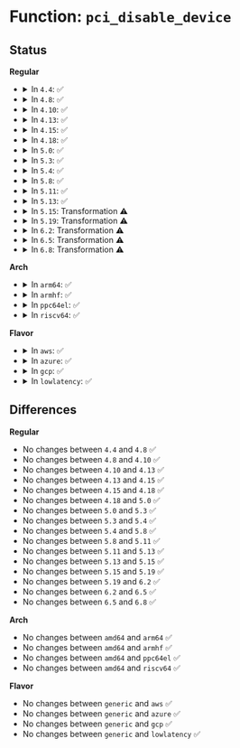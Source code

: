 # Function: <code>pci_disable_device</code>

## Status
<b>Regular</b>
<ul>
<li>
<details>
<summary>In <code>4.4</code>: ✅</summary>

```c
void pci_disable_device(struct pci_dev *dev);
```

**Collision:** Unique Global

**Inline:** No

**Transformation:** False

**Instances:**

```
In drivers/pci/pci.c (ffffffff81436ce0)
Location: drivers/pci/pci.c:1586
Inline: False
Direct callers:
  - drivers/pci/pci.c:pcim_release
  - drivers/pci/pci-sysfs.c:enable_store
  - drivers/pci/pcie/portdrv_core.c:pcie_port_device_register
  - drivers/pci/pcie/portdrv_core.c:pcie_port_device_remove
  - drivers/acpi/ioapic.c:handle_ioapic_add
  - drivers/acpi/ioapic.c:acpi_ioapic_remove
  - drivers/virtio/virtio_pci_common.c:virtio_pci_freeze
  - drivers/virtio/virtio_pci_common.c:virtio_pci_remove
  - drivers/virtio/virtio_pci_common.c:virtio_pci_probe
  - drivers/tty/serial/8250/8250_pci.c:serial8250_io_error_detected
  - drivers/tty/serial/8250/8250_pci.c:pciserial_remove_one
  - drivers/tty/serial/8250/8250_pci.c:pciserial_init_one
  - drivers/ata/libata-core.c:ata_pci_device_do_suspend
  - drivers/usb/core/hcd-pci.c:usb_hcd_pci_probe
  - drivers/usb/core/hcd-pci.c:usb_hcd_pci_remove
  - drivers/usb/core/hcd-pci.c:usb_hcd_pci_shutdown
  - drivers/usb/core/hcd-pci.c:suspend_common
```
**Symbols:**

```
ffffffff81436ce0-ffffffff81436da5: pci_disable_device (STB_GLOBAL)
```
</details>
</li>
<li>
<details>
<summary>In <code>4.8</code>: ✅</summary>

```c
void pci_disable_device(struct pci_dev *dev);
```

**Collision:** Unique Global

**Inline:** No

**Transformation:** False

**Instances:**

```
In drivers/pci/pci.c (ffffffff81482870)
Location: drivers/pci/pci.c:1607
Inline: False
Direct callers:
  - drivers/pci/pci.c:pcim_release
  - drivers/pci/pci-sysfs.c:enable_store
  - drivers/pci/pcie/portdrv_core.c:pcie_port_device_remove
  - drivers/pci/pcie/portdrv_core.c:pcie_port_device_register
  - drivers/acpi/ioapic.c:acpi_ioapic_remove
  - drivers/acpi/ioapic.c:handle_ioapic_add
  - drivers/virtio/virtio_pci_common.c:virtio_pci_remove
  - drivers/virtio/virtio_pci_common.c:virtio_pci_probe
  - drivers/virtio/virtio_pci_common.c:virtio_pci_freeze
  - drivers/tty/serial/8250/8250_pci.c:serial8250_io_error_detected
  - drivers/ata/libata-core.c:ata_pci_device_do_suspend
  - drivers/usb/core/hcd-pci.c:suspend_common
  - drivers/usb/core/hcd-pci.c:usb_hcd_pci_shutdown
  - drivers/usb/core/hcd-pci.c:usb_hcd_pci_remove
  - drivers/usb/core/hcd-pci.c:usb_hcd_pci_probe
```
**Symbols:**

```
ffffffff81482870-ffffffff8148293a: pci_disable_device (STB_GLOBAL)
```
</details>
</li>
<li>
<details>
<summary>In <code>4.10</code>: ✅</summary>

```c
void pci_disable_device(struct pci_dev *dev);
```

**Collision:** Unique Global

**Inline:** No

**Transformation:** False

**Instances:**

```
In drivers/pci/pci.c (ffffffff814a3e00)
Location: drivers/pci/pci.c:1632
Inline: False
Direct callers:
  - drivers/pci/pci.c:pcim_release
  - drivers/pci/pci-sysfs.c:enable_store
  - drivers/pci/pcie/portdrv_core.c:pcie_port_device_remove
  - drivers/pci/pcie/portdrv_core.c:pcie_port_device_register
  - drivers/acpi/ioapic.c:acpi_ioapic_remove
  - drivers/acpi/ioapic.c:handle_ioapic_add
  - drivers/virtio/virtio_pci_common.c:virtio_pci_remove
  - drivers/virtio/virtio_pci_common.c:virtio_pci_probe
  - drivers/virtio/virtio_pci_common.c:virtio_pci_freeze
  - drivers/tty/serial/8250/8250_pci.c:serial8250_io_error_detected
  - drivers/ata/libata-core.c:ata_pci_device_do_suspend
  - drivers/usb/core/hcd-pci.c:suspend_common
  - drivers/usb/core/hcd-pci.c:usb_hcd_pci_shutdown
  - drivers/usb/core/hcd-pci.c:usb_hcd_pci_remove
  - drivers/usb/core/hcd-pci.c:usb_hcd_pci_probe
```
**Symbols:**

```
ffffffff814a3e00-ffffffff814a3eca: pci_disable_device (STB_GLOBAL)
```
</details>
</li>
<li>
<details>
<summary>In <code>4.13</code>: ✅</summary>

```c
void pci_disable_device(struct pci_dev *dev);
```

**Collision:** Unique Global

**Inline:** No

**Transformation:** False

**Instances:**

```
In drivers/pci/pci.c (ffffffff814ade20)
Location: drivers/pci/pci.c:1630
Inline: False
Direct callers:
  - drivers/pci/pci.c:pcim_release
  - drivers/pci/pci-sysfs.c:enable_store
  - drivers/pci/pcie/portdrv_core.c:pcie_port_device_remove
  - drivers/pci/pcie/portdrv_core.c:pcie_port_device_register
  - drivers/acpi/ioapic.c:pci_ioapic_remove
  - drivers/acpi/ioapic.c:handle_ioapic_add
  - drivers/virtio/virtio_pci_common.c:virtio_pci_remove
  - drivers/virtio/virtio_pci_common.c:virtio_pci_probe
  - drivers/virtio/virtio_pci_common.c:virtio_pci_freeze
  - drivers/tty/serial/8250/8250_pci.c:serial8250_io_error_detected
  - drivers/ata/libata-core.c:ata_pci_device_do_suspend
  - drivers/usb/core/hcd-pci.c:suspend_common
  - drivers/usb/core/hcd-pci.c:usb_hcd_pci_shutdown
  - drivers/usb/core/hcd-pci.c:usb_hcd_pci_remove
  - drivers/usb/core/hcd-pci.c:usb_hcd_pci_probe
```
**Symbols:**

```
ffffffff814ade20-ffffffff814adedd: pci_disable_device (STB_GLOBAL)
```
</details>
</li>
<li>
<details>
<summary>In <code>4.15</code>: ✅</summary>

```c
void pci_disable_device(struct pci_dev *dev);
```

**Collision:** Unique Global

**Inline:** No

**Transformation:** False

**Instances:**

```
In drivers/pci/pci.c (ffffffff814ed200)
Location: drivers/pci/pci.c:1633
Inline: False
Direct callers:
  - drivers/pci/pci.c:pcim_release
  - drivers/pci/pci-sysfs.c:enable_store
  - drivers/pci/pcie/portdrv_core.c:pcie_port_device_remove
  - drivers/pci/pcie/portdrv_core.c:pcie_port_device_register
  - drivers/acpi/ioapic.c:pci_ioapic_remove
  - drivers/acpi/ioapic.c:handle_ioapic_add
  - drivers/virtio/virtio_pci_common.c:virtio_pci_remove
  - drivers/virtio/virtio_pci_common.c:virtio_pci_probe
  - drivers/virtio/virtio_pci_common.c:virtio_pci_freeze
  - drivers/tty/serial/8250/8250_pci.c:serial8250_io_error_detected
  - drivers/ata/libata-core.c:ata_pci_device_do_suspend
  - drivers/usb/core/hcd-pci.c:suspend_common
  - drivers/usb/core/hcd-pci.c:usb_hcd_pci_shutdown
  - drivers/usb/core/hcd-pci.c:usb_hcd_pci_remove
  - drivers/usb/core/hcd-pci.c:usb_hcd_pci_probe
```
**Symbols:**

```
ffffffff814ed200-ffffffff814ed2bd: pci_disable_device (STB_GLOBAL)
```
</details>
</li>
<li>
<details>
<summary>In <code>4.18</code>: ✅</summary>

```c
void pci_disable_device(struct pci_dev *dev);
```

**Collision:** Unique Global

**Inline:** No

**Transformation:** False

**Instances:**

```
In drivers/pci/pci.c (ffffffff8151ce20)
Location: drivers/pci/pci.c:1688
Inline: False
Direct callers:
  - drivers/pci/pci.c:pcim_release
  - drivers/pci/pci-sysfs.c:enable_store
  - drivers/pci/pcie/portdrv_core.c:pcie_port_device_remove
  - drivers/pci/pcie/portdrv_core.c:pcie_port_device_register
  - drivers/acpi/ioapic.c:pci_ioapic_remove
  - drivers/acpi/ioapic.c:handle_ioapic_add
  - drivers/virtio/virtio_pci_common.c:virtio_pci_remove
  - drivers/virtio/virtio_pci_common.c:virtio_pci_probe
  - drivers/virtio/virtio_pci_common.c:virtio_pci_probe
  - drivers/virtio/virtio_pci_common.c:virtio_pci_freeze
  - drivers/tty/serial/8250/8250_pci.c:serial8250_io_error_detected
  - drivers/ata/libata-core.c:ata_pci_device_do_suspend
  - drivers/usb/core/hcd-pci.c:suspend_common
  - drivers/usb/core/hcd-pci.c:usb_hcd_pci_shutdown
  - drivers/usb/core/hcd-pci.c:usb_hcd_pci_remove
  - drivers/usb/core/hcd-pci.c:usb_hcd_pci_probe
  - drivers/i2c/busses/i2c-amd-pci-mp2.c:amd_mp2_pci_remove
  - drivers/i2c/busses/i2c-amd-pci-mp2.c:amd_mp2_pci_probe
```
**Symbols:**

```
ffffffff8151ce20-ffffffff8151cec9: pci_disable_device (STB_GLOBAL)
```
</details>
</li>
<li>
<details>
<summary>In <code>5.0</code>: ✅</summary>

```c
void pci_disable_device(struct pci_dev *dev);
```

**Collision:** Unique Global

**Inline:** No

**Transformation:** False

**Instances:**

```
In drivers/pci/pci.c (ffffffff81532520)
Location: drivers/pci/pci.c:1861
Inline: False
Direct callers:
  - drivers/pci/pci.c:pcim_release
  - drivers/pci/pci-sysfs.c:enable_store
  - drivers/pci/pcie/portdrv_core.c:pcie_port_device_remove
  - drivers/pci/pcie/portdrv_core.c:pcie_port_device_register
  - drivers/acpi/ioapic.c:pci_ioapic_remove
  - drivers/acpi/ioapic.c:handle_ioapic_add
  - drivers/virtio/virtio_pci_common.c:virtio_pci_remove
  - drivers/virtio/virtio_pci_common.c:virtio_pci_probe
  - drivers/virtio/virtio_pci_common.c:virtio_pci_probe
  - drivers/virtio/virtio_pci_common.c:virtio_pci_freeze
  - drivers/tty/serial/8250/8250_pci.c:serial8250_io_error_detected
  - drivers/ata/libata-core.c:ata_pci_device_do_suspend
  - drivers/usb/core/hcd-pci.c:suspend_common
  - drivers/usb/core/hcd-pci.c:usb_hcd_pci_shutdown
  - drivers/usb/core/hcd-pci.c:usb_hcd_pci_remove
  - drivers/usb/core/hcd-pci.c:usb_hcd_pci_probe
```
**Symbols:**

```
ffffffff81532520-ffffffff815325c9: pci_disable_device (STB_GLOBAL)
```
</details>
</li>
<li>
<details>
<summary>In <code>5.3</code>: ✅</summary>

```c
void pci_disable_device(struct pci_dev *dev);
```

**Collision:** Unique Global

**Inline:** No

**Transformation:** False

**Instances:**

```
In drivers/pci/pci.c (ffffffff81561bf0)
Location: drivers/pci/pci.c:1936
Inline: False
Direct callers:
  - drivers/pci/pci.c:pcim_release
  - drivers/pci/pci-sysfs.c:enable_store
  - drivers/pci/quirks.c:quirk_switchtec_ntb_dma_alias
  - drivers/pci/quirks.c:quirk_switchtec_ntb_dma_alias
  - drivers/pci/pcie/portdrv_core.c:pcie_port_device_remove
  - drivers/pci/pcie/portdrv_core.c:pcie_port_device_register
  - drivers/acpi/ioapic.c:pci_ioapic_remove
  - drivers/acpi/ioapic.c:handle_ioapic_add
  - drivers/virtio/virtio_pci_common.c:virtio_pci_remove
  - drivers/virtio/virtio_pci_common.c:virtio_pci_probe
  - drivers/virtio/virtio_pci_common.c:virtio_pci_probe
  - drivers/virtio/virtio_pci_common.c:virtio_pci_freeze
  - drivers/tty/serial/8250/8250_pci.c:serial8250_io_error_detected
  - drivers/ata/libata-core.c:ata_pci_device_do_suspend
  - drivers/usb/core/hcd-pci.c:suspend_common
  - drivers/usb/core/hcd-pci.c:usb_hcd_pci_shutdown
  - drivers/usb/core/hcd-pci.c:usb_hcd_pci_remove
  - drivers/usb/core/hcd-pci.c:usb_hcd_pci_probe
```
**Symbols:**

```
ffffffff81561bf0-ffffffff81561c99: pci_disable_device (STB_GLOBAL)
```
</details>
</li>
<li>
<details>
<summary>In <code>5.4</code>: ✅</summary>

```c
void pci_disable_device(struct pci_dev *dev);
```

**Collision:** Unique Global

**Inline:** No

**Transformation:** False

**Instances:**

```
In drivers/pci/pci.c (ffffffff81582d90)
Location: drivers/pci/pci.c:1932
Inline: False
Direct callers:
  - drivers/pci/pci.c:pcim_release
  - drivers/pci/pci-sysfs.c:enable_store
  - drivers/pci/quirks.c:quirk_switchtec_ntb_dma_alias
  - drivers/pci/quirks.c:quirk_switchtec_ntb_dma_alias
  - drivers/pci/pcie/portdrv_core.c:pcie_port_device_remove
  - drivers/pci/pcie/portdrv_core.c:pcie_port_device_register
  - drivers/acpi/ioapic.c:pci_ioapic_remove
  - drivers/acpi/ioapic.c:handle_ioapic_add
  - drivers/virtio/virtio_pci_common.c:virtio_pci_remove
  - drivers/virtio/virtio_pci_common.c:virtio_pci_probe
  - drivers/virtio/virtio_pci_common.c:virtio_pci_probe
  - drivers/virtio/virtio_pci_common.c:virtio_pci_freeze
  - drivers/tty/serial/8250/8250_pci.c:serial8250_io_error_detected
  - drivers/ata/libata-core.c:ata_pci_device_do_suspend
  - drivers/vfio/pci/vfio_pci.c:vfio_pci_disable
  - drivers/vfio/pci/vfio_pci.c:vfio_pci_enable
  - drivers/usb/core/hcd-pci.c:suspend_common
  - drivers/usb/core/hcd-pci.c:usb_hcd_pci_shutdown
  - drivers/usb/core/hcd-pci.c:usb_hcd_pci_remove
  - drivers/usb/core/hcd-pci.c:usb_hcd_pci_probe
```
**Symbols:**

```
ffffffff81582d90-ffffffff81582e39: pci_disable_device (STB_GLOBAL)
```
</details>
</li>
<li>
<details>
<summary>In <code>5.8</code>: ✅</summary>

```c
void pci_disable_device(struct pci_dev *dev);
```

**Collision:** Unique Global

**Inline:** No

**Transformation:** False

**Instances:**

```
In drivers/pci/pci.c (ffffffff816298a0)
Location: drivers/pci/pci.c:2002
Inline: False
Direct callers:
  - drivers/pci/pci.c:pcim_release
  - drivers/pci/pci-sysfs.c:enable_store
  - drivers/pci/pcie/portdrv_core.c:pcie_port_device_remove
  - drivers/pci/pcie/portdrv_core.c:pcie_port_device_register
  - drivers/pci/quirks.c:quirk_switchtec_ntb_dma_alias
  - drivers/pci/quirks.c:quirk_switchtec_ntb_dma_alias
  - drivers/acpi/ioapic.c:pci_ioapic_remove
  - drivers/acpi/ioapic.c:handle_ioapic_add
  - drivers/virtio/virtio_pci_common.c:virtio_pci_remove
  - drivers/virtio/virtio_pci_common.c:virtio_pci_probe
  - drivers/virtio/virtio_pci_common.c:virtio_pci_probe
  - drivers/virtio/virtio_pci_common.c:virtio_pci_freeze
  - drivers/tty/serial/8250/8250_pci.c:serial8250_io_error_detected
  - drivers/ata/libata-core.c:ata_pci_device_suspend
  - drivers/vfio/pci/vfio_pci.c:vfio_pci_disable
  - drivers/vfio/pci/vfio_pci.c:vfio_pci_enable
  - drivers/usb/core/hcd-pci.c:suspend_common
  - drivers/usb/core/hcd-pci.c:usb_hcd_pci_shutdown
  - drivers/usb/core/hcd-pci.c:usb_hcd_pci_remove
  - drivers/usb/core/hcd-pci.c:usb_hcd_pci_probe
```
**Symbols:**

```
ffffffff816298a0-ffffffff816299c4: pci_disable_device (STB_GLOBAL)
```
</details>
</li>
<li>
<details>
<summary>In <code>5.11</code>: ✅</summary>

```c
void pci_disable_device(struct pci_dev *dev);
```

**Collision:** Unique Global

**Inline:** No

**Transformation:** False

**Instances:**

```
In drivers/pci/pci.c (ffffffff8164fc70)
Location: drivers/pci/pci.c:2138
Inline: False
Direct callers:
  - drivers/pci/pci.c:pcim_release
  - drivers/pci/pci-sysfs.c:enable_store
  - drivers/pci/pcie/portdrv_core.c:pcie_port_device_remove
  - drivers/pci/pcie/portdrv_core.c:pcie_port_device_register
  - drivers/pci/quirks.c:quirk_switchtec_ntb_dma_alias
  - drivers/pci/quirks.c:quirk_switchtec_ntb_dma_alias
  - drivers/acpi/ioapic.c:pci_ioapic_remove
  - drivers/acpi/ioapic.c:handle_ioapic_add
  - drivers/virtio/virtio_pci_common.c:virtio_pci_remove
  - drivers/virtio/virtio_pci_common.c:virtio_pci_probe
  - drivers/virtio/virtio_pci_common.c:virtio_pci_probe
  - drivers/virtio/virtio_pci_common.c:virtio_pci_freeze
  - drivers/tty/serial/8250/8250_pci.c:serial8250_io_error_detected
  - drivers/ata/libata-core.c:ata_pci_device_suspend
  - drivers/vfio/pci/vfio_pci.c:vfio_pci_disable
  - drivers/vfio/pci/vfio_pci.c:vfio_pci_enable
  - drivers/usb/core/hcd-pci.c:suspend_common
  - drivers/usb/core/hcd-pci.c:usb_hcd_pci_shutdown
  - drivers/usb/core/hcd-pci.c:usb_hcd_pci_remove
  - drivers/usb/core/hcd-pci.c:usb_hcd_pci_probe
```
**Symbols:**

```
ffffffff8164fc70-ffffffff8164fd94: pci_disable_device (STB_GLOBAL)
```
</details>
</li>
<li>
<details>
<summary>In <code>5.13</code>: ✅</summary>

```c
void pci_disable_device(struct pci_dev *dev);
```

**Collision:** Unique Global

**Inline:** No

**Transformation:** False

**Instances:**

```
In drivers/pci/pci.c (ffffffff81632830)
Location: drivers/pci/pci.c:2168
Inline: False
Direct callers:
  - drivers/pci/pci.c:pcim_release
  - drivers/pci/pci-sysfs.c:enable_store
  - drivers/pci/pcie/portdrv_core.c:pcie_port_device_remove
  - drivers/pci/pcie/portdrv_core.c:pcie_port_device_register
  - drivers/pci/quirks.c:quirk_switchtec_ntb_dma_alias
  - drivers/pci/quirks.c:quirk_switchtec_ntb_dma_alias
  - drivers/acpi/ioapic.c:pci_ioapic_remove
  - drivers/acpi/ioapic.c:handle_ioapic_add
  - drivers/virtio/virtio_pci_common.c:virtio_pci_remove
  - drivers/virtio/virtio_pci_common.c:virtio_pci_probe
  - drivers/virtio/virtio_pci_common.c:virtio_pci_probe
  - drivers/virtio/virtio_pci_common.c:virtio_pci_freeze
  - drivers/tty/serial/8250/8250_pci.c:serial8250_io_error_detected
  - drivers/ata/libata-core.c:ata_pci_device_suspend
  - drivers/vfio/pci/vfio_pci.c:vfio_pci_disable
  - drivers/vfio/pci/vfio_pci.c:vfio_pci_enable
  - drivers/usb/core/hcd-pci.c:suspend_common
  - drivers/usb/core/hcd-pci.c:usb_hcd_pci_shutdown
  - drivers/usb/core/hcd-pci.c:usb_hcd_pci_remove
  - drivers/usb/core/hcd-pci.c:usb_hcd_pci_probe
```
**Symbols:**

```
ffffffff81632830-ffffffff81632954: pci_disable_device (STB_GLOBAL)
```
</details>
</li>
<li>
<details>
<summary>In <code>5.15</code>: Transformation ⚠️</summary>

```c
void pci_disable_device(struct pci_dev *dev);
```

**Collision:** Unique Global

**Inline:** No

**Transformation:** True

**Instances:**

```
In drivers/pci/pci.c (0)
Location: drivers/pci/pci.c:2199
Inline: False
Direct callers:
  - drivers/pci/pci.c:pcim_release
  - drivers/pci/pci-sysfs.c:enable_store
  - drivers/pci/pcie/portdrv_core.c:pcie_port_device_remove
  - drivers/pci/pcie/portdrv_core.c:pcie_port_device_register
  - drivers/pci/quirks.c:quirk_switchtec_ntb_dma_alias
  - drivers/pci/quirks.c:quirk_switchtec_ntb_dma_alias
  - drivers/acpi/ioapic.c:pci_ioapic_remove
  - drivers/acpi/ioapic.c:handle_ioapic_add
  - drivers/virtio/virtio_pci_common.c:virtio_pci_remove
  - drivers/virtio/virtio_pci_common.c:virtio_pci_probe
  - drivers/virtio/virtio_pci_common.c:virtio_pci_probe
  - drivers/virtio/virtio_pci_common.c:virtio_pci_freeze
  - drivers/tty/serial/8250/8250_pci.c:serial8250_io_error_detected
  - drivers/ata/libata-core.c:ata_pci_device_suspend
  - drivers/vfio/pci/vfio_pci_core.c:vfio_pci_core_disable
  - drivers/vfio/pci/vfio_pci_core.c:vfio_pci_core_enable
  - drivers/usb/core/hcd-pci.c:suspend_common
  - drivers/usb/core/hcd-pci.c:usb_hcd_pci_shutdown
  - drivers/usb/core/hcd-pci.c:usb_hcd_pci_remove
  - drivers/usb/core/hcd-pci.c:usb_hcd_pci_probe
```
**Symbols:**

```
ffffffff81ce4890-ffffffff81ce48a5: pci_disable_device.cold (STB_LOCAL)
ffffffff816a2990-ffffffff816a2ac3: pci_disable_device (STB_GLOBAL)
```
</details>
</li>
<li>
<details>
<summary>In <code>5.19</code>: Transformation ⚠️</summary>

```c
void pci_disable_device(struct pci_dev *dev);
```

**Collision:** Unique Global

**Inline:** No

**Transformation:** True

**Instances:**

```
In drivers/pci/pci.c (0)
Location: drivers/pci/pci.c:2259
Inline: False
Direct callers:
  - drivers/pci/pci.c:pcim_release
  - drivers/pci/pci-sysfs.c:enable_store
  - drivers/pci/pcie/portdrv_core.c:pcie_port_device_remove
  - drivers/pci/pcie/portdrv_core.c:pcie_port_device_register
  - drivers/pci/quirks.c:quirk_switchtec_ntb_dma_alias
  - drivers/pci/quirks.c:quirk_switchtec_ntb_dma_alias
  - drivers/acpi/ioapic.c:pci_ioapic_remove
  - drivers/acpi/ioapic.c:handle_ioapic_add
  - drivers/virtio/virtio_pci_common.c:virtio_pci_remove
  - drivers/virtio/virtio_pci_common.c:virtio_pci_probe
  - drivers/virtio/virtio_pci_common.c:virtio_pci_probe
  - drivers/virtio/virtio_pci_common.c:virtio_pci_probe
  - drivers/virtio/virtio_pci_common.c:virtio_pci_freeze
  - drivers/tty/serial/8250/8250_pci.c:serial8250_io_error_detected
  - drivers/ata/libata-core.c:ata_pci_device_suspend
  - drivers/vfio/pci/vfio_pci_core.c:vfio_pci_core_disable
  - drivers/vfio/pci/vfio_pci_core.c:vfio_pci_core_enable
  - drivers/usb/core/hcd-pci.c:suspend_common
  - drivers/usb/core/hcd-pci.c:usb_hcd_pci_shutdown
  - drivers/usb/core/hcd-pci.c:usb_hcd_pci_remove
  - drivers/usb/core/hcd-pci.c:usb_hcd_pci_probe
```
**Symbols:**

```
ffffffff81eab2f5-ffffffff81eab30a: pci_disable_device.cold (STB_LOCAL)
ffffffff817c4b40-ffffffff817c4c2d: pci_disable_device (STB_GLOBAL)
```
</details>
</li>
<li>
<details>
<summary>In <code>6.2</code>: Transformation ⚠️</summary>

```c
void pci_disable_device(struct pci_dev *dev);
```

**Collision:** Unique Global

**Inline:** No

**Transformation:** True

**Instances:**

```
In drivers/pci/pci.c (0)
Location: drivers/pci/pci.c:2233
Inline: False
Direct callers:
  - drivers/pci/pci.c:pcim_release
  - drivers/pci/pci-sysfs.c:enable_store
  - drivers/pci/pcie/portdrv.c:pcie_portdrv_remove
  - drivers/pci/pcie/portdrv.c:pcie_portdrv_probe
  - drivers/acpi/ioapic.c:pci_ioapic_remove
  - drivers/acpi/ioapic.c:handle_ioapic_add
  - drivers/virtio/virtio_pci_common.c:virtio_pci_remove
  - drivers/virtio/virtio_pci_common.c:virtio_pci_probe
  - drivers/virtio/virtio_pci_common.c:virtio_pci_probe
  - drivers/virtio/virtio_pci_common.c:virtio_pci_probe
  - drivers/virtio/virtio_pci_common.c:virtio_pci_freeze
  - drivers/tty/serial/8250/8250_pci.c:serial8250_io_error_detected
  - drivers/ata/libata-core.c:ata_pci_device_suspend
  - drivers/usb/core/hcd-pci.c:suspend_common
  - drivers/usb/core/hcd-pci.c:usb_hcd_pci_shutdown
  - drivers/usb/core/hcd-pci.c:usb_hcd_pci_remove
  - drivers/usb/core/hcd-pci.c:usb_hcd_pci_probe
```
**Symbols:**

```
ffffffff8208f1d5-ffffffff8208f1ea: pci_disable_device.cold (STB_LOCAL)
ffffffff818e1b20-ffffffff818e1c0d: pci_disable_device (STB_GLOBAL)
```
</details>
</li>
<li>
<details>
<summary>In <code>6.5</code>: Transformation ⚠️</summary>

```c
void pci_disable_device(struct pci_dev *dev);
```

**Collision:** Unique Global

**Inline:** No

**Transformation:** True

**Instances:**

```
In drivers/pci/pci.c (0)
Location: drivers/pci/pci.c:2271
Inline: False
Direct callers:
  - drivers/pci/pci.c:pcim_release
  - drivers/pci/pci-sysfs.c:enable_store
  - drivers/pci/pcie/portdrv.c:pcie_portdrv_remove
  - drivers/pci/pcie/portdrv.c:pcie_portdrv_probe
  - drivers/acpi/ioapic.c:pci_ioapic_remove
  - drivers/acpi/ioapic.c:handle_ioapic_add
  - drivers/virtio/virtio_pci_common.c:virtio_pci_remove
  - drivers/virtio/virtio_pci_common.c:virtio_pci_probe
  - drivers/virtio/virtio_pci_common.c:virtio_pci_probe
  - drivers/virtio/virtio_pci_common.c:virtio_pci_probe
  - drivers/virtio/virtio_pci_common.c:virtio_pci_freeze
  - drivers/tty/serial/8250/8250_pci.c:serial8250_io_error_detected
  - drivers/ata/libata-core.c:ata_pci_device_suspend
  - drivers/usb/core/hcd-pci.c:suspend_common
  - drivers/usb/core/hcd-pci.c:usb_hcd_pci_shutdown
  - drivers/usb/core/hcd-pci.c:usb_hcd_pci_remove
  - drivers/usb/core/hcd-pci.c:usb_hcd_pci_probe
  - drivers/platform/x86/intel/pmc/core.c:pmc_core_clean_structure
  - drivers/platform/x86/intel/pmc/core_ssram.c:pmc_core_ssram_init
```
**Symbols:**

```
ffffffff8210f53b-ffffffff8210f550: pci_disable_device.cold (STB_LOCAL)
ffffffff81924f60-ffffffff8192504d: pci_disable_device (STB_GLOBAL)
```
</details>
</li>
<li>
<details>
<summary>In <code>6.8</code>: Transformation ⚠️</summary>

```c
void pci_disable_device(struct pci_dev *dev);
```

**Collision:** Unique Global

**Inline:** No

**Transformation:** True

**Instances:**

```
In drivers/pci/pci.c (0)
Location: drivers/pci/pci.c:2368
Inline: False
Direct callers:
  - drivers/pci/pci.c:pcim_release
  - drivers/pci/pci-sysfs.c:enable_store
  - drivers/pci/pcie/portdrv.c:pcie_portdrv_remove
  - drivers/pci/pcie/portdrv.c:pcie_portdrv_probe
  - drivers/acpi/ioapic.c:pci_ioapic_remove
  - drivers/acpi/ioapic.c:handle_ioapic_add
  - drivers/virtio/virtio_pci_common.c:virtio_pci_remove
  - drivers/virtio/virtio_pci_common.c:virtio_pci_probe
  - drivers/virtio/virtio_pci_common.c:virtio_pci_probe
  - drivers/virtio/virtio_pci_common.c:virtio_pci_probe
  - drivers/virtio/virtio_pci_common.c:virtio_pci_suspend
  - drivers/tty/serial/8250/8250_pci.c:serial8250_io_error_detected
  - drivers/ata/libata-core.c:ata_pci_device_suspend
  - drivers/usb/core/hcd-pci.c:suspend_common
  - drivers/usb/core/hcd-pci.c:usb_hcd_pci_shutdown
  - drivers/usb/core/hcd-pci.c:usb_hcd_pci_remove
  - drivers/usb/core/hcd-pci.c:usb_hcd_pci_probe
```
**Symbols:**

```
ffffffff821ed1c2-ffffffff821ed1d7: pci_disable_device.cold (STB_LOCAL)
ffffffff8196d630-ffffffff8196d71d: pci_disable_device (STB_GLOBAL)
```
</details>
</li>
</ul>
<b>Arch</b>
<ul>
<li>
<details>
<summary>In <code>arm64</code>: ✅</summary>

```c
void pci_disable_device(struct pci_dev *dev);
```

**Collision:** Unique Global

**Inline:** No

**Transformation:** False

**Instances:**

```
In drivers/pci/pci.c (ffff8000106e6ae8)
Location: drivers/pci/pci.c:1932
Inline: False
Direct callers:
  - drivers/pci/pci.c:pcim_release
  - drivers/pci/pci-sysfs.c:enable_store
  - drivers/pci/quirks.c:quirk_switchtec_ntb_dma_alias
  - drivers/pci/quirks.c:quirk_switchtec_ntb_dma_alias
  - drivers/pci/pcie/portdrv_core.c:pcie_port_device_remove
  - drivers/pci/pcie/portdrv_core.c:pcie_port_device_register
  - drivers/virtio/virtio_pci_common.c:virtio_pci_remove
  - drivers/virtio/virtio_pci_common.c:virtio_pci_remove
  - drivers/virtio/virtio_pci_common.c:virtio_pci_probe
  - drivers/virtio/virtio_pci_common.c:virtio_pci_probe
  - drivers/virtio/virtio_pci_common.c:virtio_pci_freeze
  - drivers/tty/serial/8250/8250_pci.c:serial8250_io_error_detected
  - drivers/ata/libata-core.c:ata_pci_device_do_suspend
  - drivers/usb/core/hcd-pci.c:suspend_common
  - drivers/usb/core/hcd-pci.c:usb_hcd_pci_shutdown
  - drivers/usb/core/hcd-pci.c:usb_hcd_pci_remove
  - drivers/usb/core/hcd-pci.c:usb_hcd_pci_probe
```
**Symbols:**

```
ffff8000106e6ae8-ffff8000106e6bcc: pci_disable_device (STB_GLOBAL)
```
</details>
</li>
<li>
<details>
<summary>In <code>armhf</code>: ✅</summary>

```c
void pci_disable_device(struct pci_dev *dev);
```

**Collision:** Unique Global

**Inline:** No

**Transformation:** False

**Instances:**

```
In drivers/pci/pci.c (c0881db0)
Location: drivers/pci/pci.c:1932
Inline: False
Direct callers:
  - drivers/pci/pci.c:pcim_release
  - drivers/pci/pci-sysfs.c:enable_store
  - drivers/pci/quirks.c:quirk_switchtec_ntb_dma_alias
  - drivers/pci/quirks.c:quirk_switchtec_ntb_dma_alias
  - drivers/pci/pcie/portdrv_core.c:pcie_port_device_remove
  - drivers/pci/pcie/portdrv_core.c:pcie_port_device_register
  - drivers/virtio/virtio_pci_common.c:virtio_pci_remove
  - drivers/virtio/virtio_pci_common.c:virtio_pci_probe
  - drivers/virtio/virtio_pci_common.c:virtio_pci_probe
  - drivers/virtio/virtio_pci_common.c:virtio_pci_freeze
  - drivers/tty/serial/8250/8250_pci.c:serial8250_io_error_detected
  - drivers/mfd/sm501.c:sm501_pci_remove
  - drivers/mfd/sm501.c:sm501_pci_probe
  - drivers/ata/libata-core.c:ata_pci_device_do_suspend
  - drivers/usb/core/hcd-pci.c:suspend_common
  - drivers/usb/core/hcd-pci.c:usb_hcd_pci_shutdown
  - drivers/usb/core/hcd-pci.c:usb_hcd_pci_remove
  - drivers/usb/core/hcd-pci.c:usb_hcd_pci_probe
```
**Symbols:**

```
c0881db0-c0881e98: pci_disable_device (STB_GLOBAL)
```
</details>
</li>
<li>
<details>
<summary>In <code>ppc64el</code>: ✅</summary>

```c
void pci_disable_device(struct pci_dev *dev);
```

**Collision:** Unique Global

**Inline:** No

**Transformation:** False

**Instances:**

```
In drivers/pci/pci.c (c000000000860f60)
Location: drivers/pci/pci.c:1932
Inline: False
Direct callers:
  - drivers/pci/pci.c:pcim_release
  - drivers/pci/pci-sysfs.c:enable_store
  - drivers/pci/quirks.c:quirk_switchtec_ntb_dma_alias
  - drivers/pci/quirks.c:quirk_switchtec_ntb_dma_alias
  - drivers/virtio/virtio_pci_common.c:virtio_pci_remove
  - drivers/virtio/virtio_pci_common.c:virtio_pci_remove
  - drivers/virtio/virtio_pci_common.c:virtio_pci_probe
  - drivers/virtio/virtio_pci_common.c:virtio_pci_probe
  - drivers/virtio/virtio_pci_common.c:virtio_pci_freeze
  - drivers/tty/serial/8250/8250_pci.c:serial8250_io_error_detected
  - drivers/ata/libata-core.c:ata_pci_device_do_suspend
  - drivers/vfio/pci/vfio_pci.c:vfio_pci_disable
  - drivers/vfio/pci/vfio_pci.c:vfio_pci_enable
  - drivers/vfio/pci/vfio_pci.c:vfio_pci_enable
  - drivers/usb/core/hcd-pci.c:suspend_common
  - drivers/usb/core/hcd-pci.c:usb_hcd_pci_shutdown
  - drivers/usb/core/hcd-pci.c:usb_hcd_pci_remove
  - drivers/usb/core/hcd-pci.c:usb_hcd_pci_probe
```
**Symbols:**

```
c000000000860f60-c0000000008610ac: pci_disable_device (STB_GLOBAL)
```
</details>
</li>
<li>
<details>
<summary>In <code>riscv64</code>: ✅</summary>

```c
void pci_disable_device(struct pci_dev *dev);
```

**Collision:** Unique Global

**Inline:** No

**Transformation:** False

**Instances:**

```
In drivers/pci/pci.c (ffffffe0004bd43a)
Location: drivers/pci/pci.c:1932
Inline: False
Direct callers:
  - drivers/pci/pci.c:pcim_release
  - drivers/pci/pci-sysfs.c:enable_store
  - drivers/pci/quirks.c:quirk_switchtec_ntb_dma_alias
  - drivers/pci/quirks.c:quirk_switchtec_ntb_dma_alias
  - drivers/pci/pcie/portdrv_core.c:pcie_port_device_remove
  - drivers/pci/pcie/portdrv_core.c:pcie_port_device_register
  - drivers/virtio/virtio_pci_common.c:virtio_pci_remove
  - drivers/virtio/virtio_pci_common.c:virtio_pci_probe
  - drivers/virtio/virtio_pci_common.c:virtio_pci_probe
  - drivers/tty/serial/8250/8250_pci.c:serial8250_io_error_detected
  - drivers/ata/libata-core.c:ata_pci_device_do_suspend
  - drivers/usb/core/hcd-pci.c:hcd_pci_runtime_suspend
  - drivers/usb/core/hcd-pci.c:usb_hcd_pci_shutdown
  - drivers/usb/core/hcd-pci.c:usb_hcd_pci_remove
  - drivers/usb/core/hcd-pci.c:usb_hcd_pci_probe
```
**Symbols:**

```
ffffffe0004bd43a-ffffffe0004bd500: pci_disable_device (STB_GLOBAL)
```
</details>
</li>
</ul>
<b>Flavor</b>
<ul>
<li>
<details>
<summary>In <code>aws</code>: ✅</summary>

```c
void pci_disable_device(struct pci_dev *dev);
```

**Collision:** Unique Global

**Inline:** No

**Transformation:** False

**Instances:**

```
In drivers/pci/pci.c (ffffffff815772b0)
Location: drivers/pci/pci.c:1932
Inline: False
Direct callers:
  - drivers/pci/pci.c:pcim_release
  - drivers/pci/pci-sysfs.c:enable_store
  - drivers/pci/quirks.c:quirk_switchtec_ntb_dma_alias
  - drivers/pci/quirks.c:quirk_switchtec_ntb_dma_alias
  - drivers/pci/pcie/portdrv_core.c:pcie_port_device_remove
  - drivers/pci/pcie/portdrv_core.c:pcie_port_device_register
  - drivers/acpi/ioapic.c:pci_ioapic_remove
  - drivers/acpi/ioapic.c:handle_ioapic_add
  - drivers/virtio/virtio_pci_common.c:virtio_pci_remove
  - drivers/virtio/virtio_pci_common.c:virtio_pci_probe
  - drivers/virtio/virtio_pci_common.c:virtio_pci_probe
  - drivers/virtio/virtio_pci_common.c:virtio_pci_freeze
  - drivers/tty/serial/8250/8250_pci.c:serial8250_io_error_detected
  - drivers/nvme/host/pci.c:nvme_reset_work
  - drivers/nvme/host/pci.c:nvme_reset_work
  - drivers/nvme/host/pci.c:nvme_dev_disable
  - drivers/ata/libata-core.c:ata_pci_device_do_suspend
  - drivers/usb/core/hcd-pci.c:suspend_common
  - drivers/usb/core/hcd-pci.c:usb_hcd_pci_shutdown
  - drivers/usb/core/hcd-pci.c:usb_hcd_pci_remove
  - drivers/usb/core/hcd-pci.c:usb_hcd_pci_probe
```
**Symbols:**

```
ffffffff815772b0-ffffffff81577359: pci_disable_device (STB_GLOBAL)
```
</details>
</li>
<li>
<details>
<summary>In <code>azure</code>: ✅</summary>

```c
void pci_disable_device(struct pci_dev *dev);
```

**Collision:** Unique Global

**Inline:** No

**Transformation:** False

**Instances:**

```
In drivers/pci/pci.c (ffffffff81565a10)
Location: drivers/pci/pci.c:1932
Inline: False
Direct callers:
  - drivers/pci/pci.c:pcim_release
  - drivers/pci/pci-sysfs.c:enable_store
  - drivers/pci/quirks.c:quirk_switchtec_ntb_dma_alias
  - drivers/pci/quirks.c:quirk_switchtec_ntb_dma_alias
  - drivers/pci/pcie/portdrv_core.c:pcie_port_device_remove
  - drivers/pci/pcie/portdrv_core.c:pcie_port_device_register
  - drivers/acpi/ioapic.c:pci_ioapic_remove
  - drivers/acpi/ioapic.c:handle_ioapic_add
  - drivers/virtio/virtio_pci_common.c:virtio_pci_remove
  - drivers/virtio/virtio_pci_common.c:virtio_pci_probe
  - drivers/virtio/virtio_pci_common.c:virtio_pci_probe
  - drivers/virtio/virtio_pci_common.c:virtio_pci_freeze
  - drivers/tty/serial/8250/8250_pci.c:serial8250_io_error_detected
  - drivers/nvme/host/pci.c:nvme_reset_work
  - drivers/nvme/host/pci.c:nvme_reset_work
  - drivers/nvme/host/pci.c:nvme_dev_disable
  - drivers/ata/libata-core.c:ata_pci_device_do_suspend
  - drivers/vfio/pci/vfio_pci.c:vfio_pci_disable
  - drivers/vfio/pci/vfio_pci.c:vfio_pci_enable
  - drivers/usb/core/hcd-pci.c:suspend_common
  - drivers/usb/core/hcd-pci.c:usb_hcd_pci_shutdown
  - drivers/usb/core/hcd-pci.c:usb_hcd_pci_remove
  - drivers/usb/core/hcd-pci.c:usb_hcd_pci_probe
```
**Symbols:**

```
ffffffff81565a10-ffffffff81565ab9: pci_disable_device (STB_GLOBAL)
```
</details>
</li>
<li>
<details>
<summary>In <code>gcp</code>: ✅</summary>

```c
void pci_disable_device(struct pci_dev *dev);
```

**Collision:** Unique Global

**Inline:** No

**Transformation:** False

**Instances:**

```
In drivers/pci/pci.c (ffffffff81576ae0)
Location: drivers/pci/pci.c:1932
Inline: False
Direct callers:
  - drivers/pci/pci.c:pcim_release
  - drivers/pci/pci-sysfs.c:enable_store
  - drivers/pci/quirks.c:quirk_switchtec_ntb_dma_alias
  - drivers/pci/quirks.c:quirk_switchtec_ntb_dma_alias
  - drivers/pci/pcie/portdrv_core.c:pcie_port_device_remove
  - drivers/pci/pcie/portdrv_core.c:pcie_port_device_register
  - drivers/acpi/ioapic.c:pci_ioapic_remove
  - drivers/acpi/ioapic.c:handle_ioapic_add
  - drivers/virtio/virtio_pci_common.c:virtio_pci_remove
  - drivers/virtio/virtio_pci_common.c:virtio_pci_probe
  - drivers/virtio/virtio_pci_common.c:virtio_pci_probe
  - drivers/virtio/virtio_pci_common.c:virtio_pci_freeze
  - drivers/tty/serial/8250/8250_pci.c:serial8250_io_error_detected
  - drivers/ata/libata-core.c:ata_pci_device_do_suspend
  - drivers/vfio/pci/vfio_pci.c:vfio_pci_disable
  - drivers/vfio/pci/vfio_pci.c:vfio_pci_enable
  - drivers/usb/core/hcd-pci.c:suspend_common
  - drivers/usb/core/hcd-pci.c:usb_hcd_pci_shutdown
  - drivers/usb/core/hcd-pci.c:usb_hcd_pci_remove
  - drivers/usb/core/hcd-pci.c:usb_hcd_pci_probe
  - drivers/i2c/busses/i2c-amd-mp2-pci.c:amd_mp2_pci_suspend
```
**Symbols:**

```
ffffffff81576ae0-ffffffff81576b89: pci_disable_device (STB_GLOBAL)
```
</details>
</li>
<li>
<details>
<summary>In <code>lowlatency</code>: ✅</summary>

```c
void pci_disable_device(struct pci_dev *dev);
```

**Collision:** Unique Global

**Inline:** No

**Transformation:** False

**Instances:**

```
In drivers/pci/pci.c (ffffffff81590fc0)
Location: drivers/pci/pci.c:1932
Inline: False
Direct callers:
  - drivers/pci/pci.c:pcim_release
  - drivers/pci/pci-sysfs.c:enable_store
  - drivers/pci/quirks.c:quirk_switchtec_ntb_dma_alias
  - drivers/pci/quirks.c:quirk_switchtec_ntb_dma_alias
  - drivers/pci/pcie/portdrv_core.c:pcie_port_device_remove
  - drivers/pci/pcie/portdrv_core.c:pcie_port_device_register
  - drivers/acpi/ioapic.c:pci_ioapic_remove
  - drivers/acpi/ioapic.c:handle_ioapic_add
  - drivers/virtio/virtio_pci_common.c:virtio_pci_remove
  - drivers/virtio/virtio_pci_common.c:virtio_pci_probe
  - drivers/virtio/virtio_pci_common.c:virtio_pci_probe
  - drivers/virtio/virtio_pci_common.c:virtio_pci_freeze
  - drivers/tty/serial/8250/8250_pci.c:serial8250_io_error_detected
  - drivers/ata/libata-core.c:ata_pci_device_do_suspend
  - drivers/vfio/pci/vfio_pci.c:vfio_pci_disable
  - drivers/vfio/pci/vfio_pci.c:vfio_pci_enable
  - drivers/usb/core/hcd-pci.c:suspend_common
  - drivers/usb/core/hcd-pci.c:usb_hcd_pci_shutdown
  - drivers/usb/core/hcd-pci.c:usb_hcd_pci_remove
  - drivers/usb/core/hcd-pci.c:usb_hcd_pci_probe
```
**Symbols:**

```
ffffffff81590fc0-ffffffff81591069: pci_disable_device (STB_GLOBAL)
```
</details>
</li>
</ul>

## Differences
<b>Regular</b>
<ul>
<li>
No changes between <code>4.4</code> and <code>4.8</code> ✅
</li>
<li>
No changes between <code>4.8</code> and <code>4.10</code> ✅
</li>
<li>
No changes between <code>4.10</code> and <code>4.13</code> ✅
</li>
<li>
No changes between <code>4.13</code> and <code>4.15</code> ✅
</li>
<li>
No changes between <code>4.15</code> and <code>4.18</code> ✅
</li>
<li>
No changes between <code>4.18</code> and <code>5.0</code> ✅
</li>
<li>
No changes between <code>5.0</code> and <code>5.3</code> ✅
</li>
<li>
No changes between <code>5.3</code> and <code>5.4</code> ✅
</li>
<li>
No changes between <code>5.4</code> and <code>5.8</code> ✅
</li>
<li>
No changes between <code>5.8</code> and <code>5.11</code> ✅
</li>
<li>
No changes between <code>5.11</code> and <code>5.13</code> ✅
</li>
<li>
No changes between <code>5.13</code> and <code>5.15</code> ✅
</li>
<li>
No changes between <code>5.15</code> and <code>5.19</code> ✅
</li>
<li>
No changes between <code>5.19</code> and <code>6.2</code> ✅
</li>
<li>
No changes between <code>6.2</code> and <code>6.5</code> ✅
</li>
<li>
No changes between <code>6.5</code> and <code>6.8</code> ✅
</li>
</ul>
<b>Arch</b>
<ul>
<li>
No changes between <code>amd64</code> and <code>arm64</code> ✅
</li>
<li>
No changes between <code>amd64</code> and <code>armhf</code> ✅
</li>
<li>
No changes between <code>amd64</code> and <code>ppc64el</code> ✅
</li>
<li>
No changes between <code>amd64</code> and <code>riscv64</code> ✅
</li>
</ul>
<b>Flavor</b>
<ul>
<li>
No changes between <code>generic</code> and <code>aws</code> ✅
</li>
<li>
No changes between <code>generic</code> and <code>azure</code> ✅
</li>
<li>
No changes between <code>generic</code> and <code>gcp</code> ✅
</li>
<li>
No changes between <code>generic</code> and <code>lowlatency</code> ✅
</li>
</ul>
